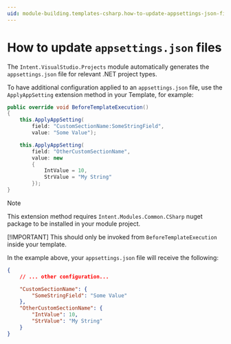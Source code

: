 ```yaml
---
uid: module-building.templates-csharp.how-to-update-appsettings-json-files
---
```

# How to update `appsettings.json` files

The `Intent.VisualStudio.Projects` module automatically generates the `appsettings.json` file for relevant .NET project types.

To have additional configuration applied to an `appsettings.json` file, use the `ApplyAppSetting` extension method in your Template, for example:

```csharp
public override void BeforeTemplateExecution()
{
    this.ApplyAppSetting(
        field: "CustomSectionName:SomeStringField",
        value: "Some Value");

    this.ApplyAppSetting(
        field: "OtherCustomSectionName",
        value: new
        {
            IntValue = 10,
            StrValue = "My String"
        });
}
```

> [!NOTE]
> This extension method requires `Intent.Modules.Common.CSharp` nuget package to be installed in your module project.
>
> [!IMPORTANT]
> This should only be invoked from `BeforeTemplateExecution` inside your template.

In the example above, your `appsettings.json` file will receive the following:

```json
{
    // ... other configuration...

    "CustomSectionName": {
        "SomeStringField": "Some Value"
    },
    "OtherCustomSectionName": {
        "IntValue": 10,
        "StrValue": "My String"
    }
}
```
